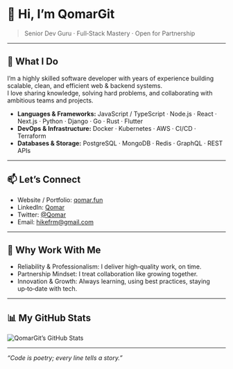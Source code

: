 # 👋 Hi, I’m QomarGit

> Senior Dev Guru ‧ Full‑Stack Mastery ‧ Open for Partnership  

---

## 🔧 What I Do

I’m a highly skilled software developer with years of experience building scalable, clean, and efficient web & backend systems.  
I love sharing knowledge, solving hard problems, and collaborating with ambitious teams and projects.  

- **Languages & Frameworks:** JavaScript / TypeScript · Node.js · React · Next.js · Python · Django · Go  · Rust · Flutter
- **DevOps & Infrastructure:** Docker · Kubernetes · AWS · CI/CD · Terraform  
- **Databases & Storage:** PostgreSQL · MongoDB · Redis · GraphQL · REST APIs  

---



## 📫 Let’s Connect

- Website / Portfolio: [qomar.fun](https://qomar.fun)  
- LinkedIn: [Qomar](https://www.linkedin.com/in/qomar)  
- Twitter: [@Qomar](https://twitter.com/qomar)  
- Email: hikefrm@gmail.com  

---

## 🎯 Why Work With Me

- Reliability & Professionalism: I deliver high‑quality work, on time.  
- Partnership Mindset: I treat collaboration like growing together.  
- Innovation & Growth: Always learning, using best practices, staying up‑to‑date with tech.  

---

## 📊 My GitHub Stats

![QomarGit’s GitHub Stats](https://github-readme-stats.vercel.app/api?username=QomarGit&show_icons=true&theme=radical)

---

*“Code is poetry; every line tells a story.”*

